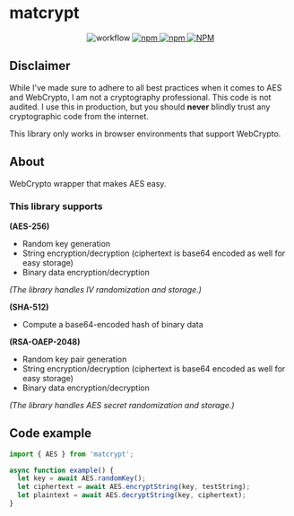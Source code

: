 # matcrypt

<p align="center">
<img alt="workflow" src="https://img.shields.io/github/actions/workflow/status/mat-sz/matcrypt/node.js.yml?branch=master">
<a href="https://npmjs.com/package/matcrypt">
<img alt="npm" src="https://img.shields.io/npm/v/matcrypt">
<img alt="npm" src="https://img.shields.io/npm/dw/matcrypt">
<img alt="NPM" src="https://img.shields.io/npm/l/matcrypt">
</a>
</p>

## Disclaimer

While I've made sure to adhere to all best practices when it comes to AES and WebCrypto, I am not a cryptography professional. This code is not audited. I use this in production, but you should **never** blindly trust any cryptographic code from the internet.

This library only works in browser environments that support WebCrypto.

## About

WebCrypto wrapper that makes AES easy.

### This library supports

**(AES-256)**

- Random key generation
- String encryption/decryption (ciphertext is base64 encoded as well for easy storage)
- Binary data encryption/decryption

_(The library handles IV randomization and storage.)_

**(SHA-512)**

- Compute a base64-encoded hash of binary data

**(RSA-OAEP-2048)**

- Random key pair generation
- String encryption/decryption (ciphertext is base64 encoded as well for easy storage)
- Binary data encryption/decryption

_(The library handles AES secret randomization and storage.)_

## Code example

```ts
import { AES } from 'matcrypt';

async function example() {
  let key = await AES.randomKey();
  let ciphertext = await AES.encryptString(key, testString);
  let plaintext = await AES.decryptString(key, ciphertext);
}
```
